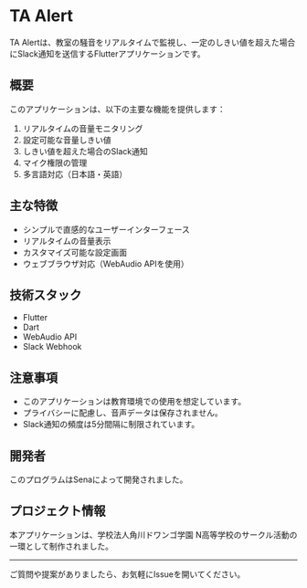 # TA Alert

TA Alertは、教室の騒音をリアルタイムで監視し、一定のしきい値を超えた場合にSlack通知を送信するFlutterアプリケーションです。

## 概要

このアプリケーションは、以下の主要な機能を提供します：

1. リアルタイムの音量モニタリング
2. 設定可能な音量しきい値
3. しきい値を超えた場合のSlack通知
4. マイク権限の管理
5. 多言語対応（日本語・英語）

## 主な特徴

- シンプルで直感的なユーザーインターフェース
- リアルタイムの音量表示
- カスタマイズ可能な設定画面
- ウェブブラウザ対応（WebAudio APIを使用）

## 技術スタック

- Flutter
- Dart
- WebAudio API
- Slack Webhook

## 注意事項

- このアプリケーションは教育環境での使用を想定しています。
- プライバシーに配慮し、音声データは保存されません。
- Slack通知の頻度は5分間隔に制限されています。

## 開発者

このプログラムはSenaによって開発されました。

## プロジェクト情報

本アプリケーションは、学校法人角川ドワンゴ学園 N高等学校のサークル活動の一環として制作されました。

---

ご質問や提案がありましたら、お気軽にIssueを開いてください。
